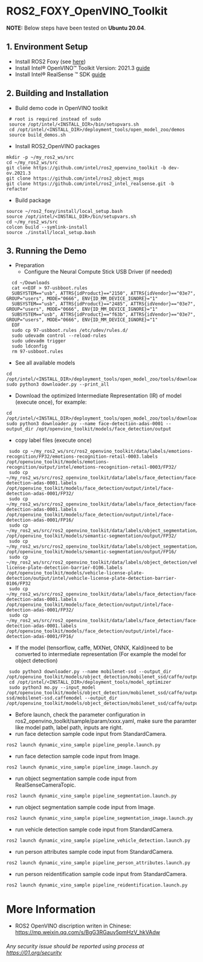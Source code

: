 # ROS2_FOXY_OpenVINO_Toolkit

**NOTE:** 
Below steps have been tested on **Ubuntu 20.04**.

## 1. Environment Setup
* Install ROS2 Foxy (see [here](https://docs.ros.org/en/foxy/Installation/Ubuntu-Install-Debians.html))
* Install Intel® OpenVINO™ Toolkit Version: 2021.3 [guide](https://docs.openvinotoolkit.org/latest/openvino_docs_install_guides_installing_openvino_linux.html)
* Install Intel®  RealSense ™ SDK [guide](https://github.com/IntelRealSense/librealsense/blob/master/doc/distribution_linux.md)

## 2. Building and Installation
* Build demo code in OpenVINO toolkit
```
 # root is required instead of sudo
 source /opt/intel/<INSTALL_DIR>/bin/setupvars.sh
 cd /opt/intel/<INSTALL_DIR>/deployment_tools/open_model_zoo/demos
 source build_demos.sh
```
* Install ROS2_OpenVINO packages
```
mkdir -p ~/my_ros2_ws/src
cd ~/my_ros2_ws/src
git clone https://github.com/intel/ros2_openvino_toolkit -b dev-ov.2021.3
git clone https://github.com/intel/ros2_object_msgs
git clone https://github.com/intel/ros2_intel_realsense.git -b refactor
```
* Build package
```
source ~/ros2_foxy/install/local_setup.bash
source /opt/intel/<INSTALL_DIR>/bin/setupvars.sh
cd ~/my_ros2_ws/src
colcon build --symlink-install
source ./install/local_setup.bash
```

## 3. Running the Demo
* Preparation
	* Configure the Neural Compute Stick USB Driver (if needed)
```
  cd ~/Downloads
  cat <<EOF > 97-usbboot.rules
  SUBSYSTEM=="usb", ATTRS{idProduct}=="2150", ATTRS{idVendor}=="03e7", GROUP="users", MODE="0666", ENV{ID_MM_DEVICE_IGNORE}="1"
  SUBSYSTEM=="usb", ATTRS{idProduct}=="2485", ATTRS{idVendor}=="03e7", GROUP="users", MODE="0666", ENV{ID_MM_DEVICE_IGNORE}="1"
  SUBSYSTEM=="usb", ATTRS{idProduct}=="f63b", ATTRS{idVendor}=="03e7", GROUP="users", MODE="0666", ENV{ID_MM_DEVICE_IGNORE}="1"
  EOF
  sudo cp 97-usbboot.rules /etc/udev/rules.d/
  sudo udevadm control --reload-rules
  sudo udevadm trigger
  sudo ldconfig
  rm 97-usbboot.rules
```

* See all available models
```
cd /opt/intel/<INSTALL_DIR>/deployment_tools/open_model_zoo/tools/downloader
sudo python3 downloader.py --print_all
```

* Download the optimized Intermediate Representation (IR) of model (execute once), for example:
```
cd /opt/intel/<INSTALL_DIR>/deployment_tools/open_model_zoo/tools/downloader
sudo python3 downloader.py --name face-detection-adas-0001 --output_dir /opt/openvino_toolkit/models/face_detection/output
```

* copy label files (execute once)
```
 sudo cp ~/my_ros2_ws/src/ros2_openvino_toolkit/data/labels/emotions-recognition/FP32/emotions-recognition-retail-0003.labels /opt/openvino_toolkit/models/emotions-recognition/output/intel/emotions-recognition-retail-0003/FP32/
 sudo cp ~/my_ros2_ws/src/ros2_openvino_toolkit/data/labels/face_detection/face-detection-adas-0001.labels /opt/openvino_toolkit/models/face_detection/output/intel/face-detection-adas-0001/FP32/
 sudo cp ~/my_ros2_ws/src/ros2_openvino_toolkit/data/labels/face_detection/face-detection-adas-0001.labels /opt/openvino_toolkit/models/face_detection/output/intel/face-detection-adas-0001/FP16/
 sudo cp ~/my_ros2_ws/src/ros2_openvino_toolkit/data/labels/object_segmentation/frozen_inference_graph.labels /opt/openvino_toolkit/models/semantic-segmentation/output/FP32/
 sudo cp ~/my_ros2_ws/src/ros2_openvino_toolkit/data/labels/object_segmentation/frozen_inference_graph.labels /opt/openvino_toolkit/models/semantic-segmentation/output/FP16/
 sudo cp ~/my_ros2_ws/src/ros2_openvino_toolkit/data/labels/object_detection/vehicle-license-plate-detection-barrier-0106.labels /opt/openvino_toolkit/models/vehicle-license-plate-detection/output/intel/vehicle-license-plate-detection-barrier-0106/FP32
 sudo cp ~/my_ros2_ws/src/ros2_openvino_toolkit/data/labels/face_detection/face-detection-adas-0001.labels /opt/openvino_toolkit/models/face_detection/output/intel/face-detection-adas-0001/FP32/
 sudo cp ~/my_ros2_ws/src/ros2_openvino_toolkit/data/labels/face_detection/face-detection-adas-0001.labels /opt/openvino_toolkit/models/face_detection/output/intel/face-detection-adas-0001/FP16/
```

* If the model (tensorflow, caffe, MXNet, ONNX, Kaldi)need to be converted to intermediate representation (For example the model for object detection)
```
 sudo python3 downloader.py --name mobilenet-ssd --output_dir /opt/openvino_toolkit/models/object_detection/mobilenet_ssd/caffe/output
 cd /opt/intel/<INSTALL_DIR>/deployment_tools/model_optimizer
 sudo python3 mo.py --input_model /opt/openvino_toolkit/models/object_detection/mobilenet_ssd/caffe/output/public/mobilenet-ssd/mobilenet-ssd.caffemodel --output_dir /opt/openvino_toolkit/models/object_detection/mobilenet_ssd/caffe/output
```

* Before launch, check the parameter configuration in ros2_openvino_toolkit/sample/param/xxxx.yaml, make sure the paramter like model path, label path, inputs are right.
* run face detection sample code input from StandardCamera.
```
ros2 launch dynamic_vino_sample pipeline_people.launch.py
```
* run face detection sample code input from Image.
```
ros2 launch dynamic_vino_sample pipeline_image.launch.py
```
* run object segmentation sample code input from RealSenseCameraTopic.
```
ros2 launch dynamic_vino_sample pipeline_segmentation.launch.py
```
* run object segmentation sample code input from Image.
```
ros2 launch dynamic_vino_sample pipeline_segmentation_image.launch.py
```
* run vehicle detection sample code input from StandardCamera.
```
ros2 launch dynamic_vino_sample pipeline_vehicle_detection.launch.py
```
* run person attributes sample code input from StandardCamera.
```
ros2 launch dynamic_vino_sample pipeline_person_attributes.launch.py
```
* run person reidentification sample code input from StandardCamera.
```
ros2 launch dynamic_vino_sample pipeline_reidentification.launch.py
```

# More Information
* ROS2 OpenVINO discription writen in Chinese: https://mp.weixin.qq.com/s/BgG3RGauv5pmHzV_hkVAdw 

###### *Any security issue should be reported using process at https://01.org/security*
